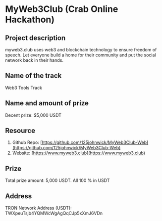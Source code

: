 # MyWeb3Club (Crab Online Hackathon)
## **Project description**
myweb3.club uses web3 and blockchain technology to ensure freedom of speech. Let everyone build a home for their community and put the social network back in their hands.

## **Name of the track**
Web3 Tools Track
## **Name and amount of prize**
Decent prize: $5,000 USDT  
## **Resource**
1. Github Repo: [https://github.com/125johnwick/MyWeb3Club-Web](https://github.com/125johnwick/MyWeb3Club-Web)
2. Website: [https://www.myweb3.club](https://www.myweb3.club)
  
## **Prize**
Total prize amount: 5,000 USDT. All 100 % in USDT

## **Address**
TRON Network Address (USDT): TWXpeuTsjb4YQMWcWgAgQqCJp5xXmJ6VDn
